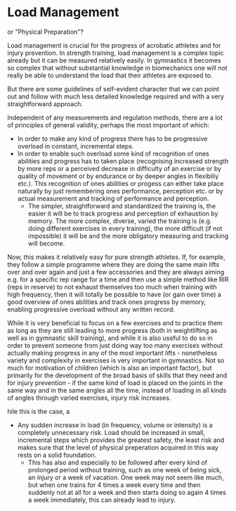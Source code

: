 # Load Management

or "Physical Preparation"?

Load management is crucial for the progress of acrobatic athletes and for injury prevention. In strength training, load management is a complex topic already but it can be measured relatively easily. In gymnastics it becomes so complex that without substantial knowledge in biomechanics one will not really be able to understand the load that their athletes are exposed to. 

But there are some guidelines of self-evident character that we can point out and follow with much less detailed knowledge required and with a very straightforward approach. 

Independent of any measurements and regulation methods, there are a lot of principles of general validity, perhaps the most important of which: 

* In order to make any kind of progress there has to be progressive overload in constant, incremental steps. 
* In order to enable such overload some kind of recognition of ones abilities and progress has to taken place (recognising increased strength by more reps or a perceived decrease in difficulty of an exercise or by quality of movement or by endurance or by deeper angles in flexibiliy etc.). This recognition of ones abilities or progess can either take place naturally by just remembering ones performance, perception etc. or by actual measurement and tracking of performance and perception.
  * The simpler, straightforward and standardized the training is, the easier it will be to track progress and perception of exhaustion by memory. The more complex, diverse, varied the training is (e.g. doing different exercises in every training), the more difficult (if not impossible) it will be and the more obligatory measuring and tracking will become. 

Now, this makes it relatively easy for pure strength athletes. If, for example, they follow a simple programme where they are doing the same main lifts over and over again and just a few accessories and they are always aiming e.g. for a specific rep range for a time and then use a simple method like RIR (reps in reserve) to not exhaust themselves too much when training with high frequency, then it will totally be possible to have (or gain over time) a good overview of ones abilities and track ones progress by memory, enabling progressive overload without any written record. 

While it is very beneficial to focus on a few exercises and to practice them as long as they are still leading to more progress (both in weightlifting as well as in gymnastic skill training), and while it is also useful to do so in order to prevent someone from just doing way too many exercises without actually making progress in any of the most important lifts - nonetheless variety and complexity in exercises is very important in gymnastics. Not so much for motivation of children (which is also an important factor), but primarily for the development of the broad basis of skills that they need and for injury prevention - if the same kind of load is placed on the joints in the same way and in the same angles all the time, instead of loading in all kinds of angles through varied exercises, injury risk increases. 



hile this is the case, a

* Any sudden increase in load (in frequency, volume or intensity) is a completely unnecessary risk. Load should be increased in small, incremental steps which provides the greatest safety, the least risk and makes sure that the level of physical preperation acquired in this way rests on a solid foundation.
  * This has also and especially to be followed after every kind of prolonged period without training, such as one week of being sick, an injury or a week of vacation. One week may not seem like much, but when one trains for 4 times a week every time and then suddenly not at all for a week and then starts doing so again 4 times a week immediately, this can already lead to injury. 


